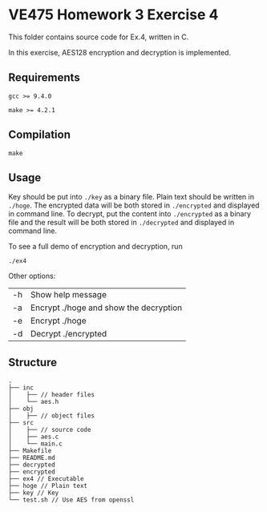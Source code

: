 # VE475 Homework 3 Exercise 4

This folder contains source code for Ex.4, written in C.

In this exercise, AES128 encryption and decryption is implemented.

## Requirements

`gcc >= 9.4.0`

`make >= 4.2.1`

## Compilation

```shell
make
```

## Usage

Key should be put into `./key` as a binary file. Plain text should be written in `./hoge`. The encrypted data will be both stored in `./encrypted` and displayed in command line. To decrypt, put the content into `./encrypted` as a binary file and the result will be both stored in `./decrypted` and displayed in command line.

To see a full demo of encryption and decryption, run
```shell
./ex4
```

Other options:

<table>
	<tr>
		<td>-h</td>
		<td>Show help message</td>
	</tr>
	<tr>
		<td>-a</td>
		<td>Encrypt ./hoge and show the decryption</td>
	</tr>
	<tr>
		<td>-e</td>
		<td>Encrypt ./hoge</td>
	</tr>
	<tr>
		<td>-d</td>
		<td>Decrypt ./encrypted</td>
	</tr>
</table>

## Structure

```
.
├── inc
│    ├── // header files
│    └── aes.h
├── obj
│    ├── // object files
├── src
│    ├── // source code
│    ├── aes.c
│    └── main.c
├── Makefile
├── README.md
├── decrypted
├── encrypted
├── ex4 // Executable
├── hoge // Plain text
├── key // Key
└── test.sh // Use AES from openssl 
```